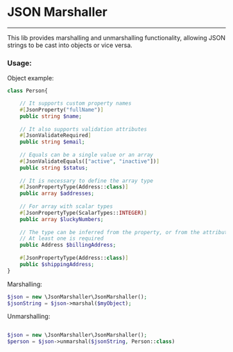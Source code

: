 # JSON Marshaller

---

This lib provides marshalling and unmarshalling functionality, allowing 
JSON strings to be cast into objects or vice versa.

### Usage:

Object example:
```php
class Person{

    // It supports custom property names
    #[JsonProperty("fullName")]
    public string $name;
    
    // It also supports validation attributes
    #[JsonValidateRequired]
    public string $email;
    
    // Equals can be a single value or an array
    #[JsonValidateEquals(["active", "inactive"])]
    public string $status;
    
    // It is necessary to define the array type
    #[JsonPropertyType(Address::class)]
    public array $addresses;
    
    // For array with scalar types
    #[JsonPropertyType(ScalarTypes::INTEGER)]
    public array $luckyNumbers;
    
    // The type can be inferred from the property, or from the attribute.
    // At least one is required
    public Address $billingAddress;
    
    #[JsonPropertyType(Address::class)]
    public $shippingAddress;
}
```

Marshalling:
```php
$json = new \JsonMarshaller\JsonMarshaller();
$jsonString = $json->marshal($myObject);
```

Unmarshalling:
```php

$json = new \JsonMarshaller\JsonMarshaller();
$person = $json->unmarshal($jsonString, Person::class)
```

